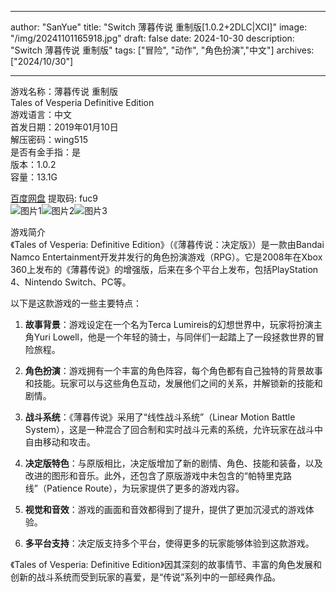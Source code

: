 
---
author: "SanYue"
title: "Switch 薄暮传说 重制版[1.0.2+2DLC|XCI]"
image: "/img/20241101165918.jpg"
draft: false
date: 2024-10-30
description: "Switch 薄暮传说 重制版"
tags: ["冒险", "动作", "角色扮演","中文"]
archives: ["2024/10/30"]

---

游戏名称：薄暮传说 重制版   
Tales of Vesperia Definitive Edition    
游戏语言：中文  
首发日期：2019年01月10日  
解压密码：wing515  
是否有金手指：是  
版本：1.0.2   
容量：13.1G

[百度网盘](https://pan.baidu.com/s/1GzqfNoIFzT30whGnEtadyA) 提取码: fuc9  
![图片1](/img/ab9613.jpg)![图片2](/img/e20a768.jpg)![图片3](/img/272335.jpg)  

游戏简介  
《Tales of Vesperia: Definitive Edition》（《薄暮传说：决定版》）是一款由Bandai Namco Entertainment开发并发行的角色扮演游戏（RPG）。它是2008年在Xbox 360上发布的《薄暮传说》的增强版，后来在多个平台上发布，包括PlayStation 4、Nintendo Switch、PC等。

以下是这款游戏的一些主要特点：

1. **故事背景**：游戏设定在一个名为Terca Lumireis的幻想世界中，玩家将扮演主角Yuri Lowell，他是一个年轻的骑士，与同伴们一起踏上了一段拯救世界的冒险旅程。

2. **角色扮演**：游戏拥有一个丰富的角色阵容，每个角色都有自己独特的背景故事和技能。玩家可以与这些角色互动，发展他们之间的关系，并解锁新的技能和剧情。

3. **战斗系统**：《薄暮传说》采用了“线性战斗系统”（Linear Motion Battle System），这是一种混合了回合制和实时战斗元素的系统，允许玩家在战斗中自由移动和攻击。

4. **决定版特色**：与原版相比，决定版增加了新的剧情、角色、技能和装备，以及改进的图形和音乐。此外，还包含了原版游戏中未包含的“帕特里克路线”（Patience Route），为玩家提供了更多的游戏内容。

5. **视觉和音效**：游戏的画面和音效都得到了提升，提供了更加沉浸式的游戏体验。

6. **多平台支持**：决定版支持多个平台，使得更多的玩家能够体验到这款游戏。

《Tales of Vesperia: Definitive Edition》因其深刻的故事情节、丰富的角色发展和创新的战斗系统而受到玩家的喜爱，是“传说”系列中的一部经典作品。
